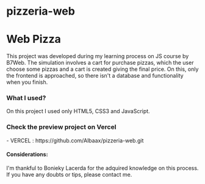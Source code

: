 # pizzeria-web

<h1>Web Pizza</h1>
This project was developed during my learning process on JS course by B7Web.
The simulation involves a cart for purchase pizzas, which the user choose some pizzas and a cart is created giving the final price. On this, only the frontend is approached, so there isn't a database and functionality when you finish. 

<h3>What I used?</h2>
On this project I used only HTML5, CSS3 and JavaScript.

<h3>Check the preview project on Vercel</h3>
- VERCEL : https://github.com/Albaax/pizzeria-web.git

<h4>Considerations:</h4>
I'm thankful to Bonieky Lacerda for the adquired knowledge on this process. If you have any doubts or tips, please contact me.
